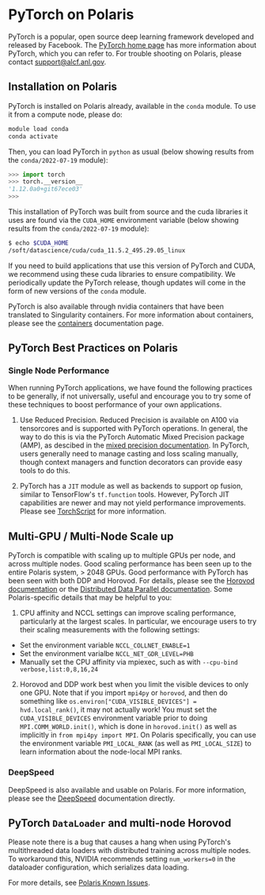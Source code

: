 # PyTorch on Polaris

PyTorch is a popular, open source deep learning framework developed and released by Facebook.  The [PyTorch home page](https://pytorch.org/) has more information about PyTorch, which you can refer to.  For trouble shooting on Polaris, please contact support@alcf.anl.gov.

## Installation on Polaris

PyTorch is installed on Polaris already, available in the `conda` module.  To use it from a compute node, please do:

```bash
module load conda
conda activate
```

Then, you can load PyTorch in `python` as usual (below showing results from the `conda/2022-07-19` module):

```python
>>> import torch
>>> torch.__version__
'1.12.0a0+git67ece03'
>>>
```

This installation of PyTorch was built from source and the cuda libraries it uses are found via the `CUDA_HOME` environment variable (below showing results from the `conda/2022-07-19` module):

```bash
$ echo $CUDA_HOME
/soft/datascience/cuda/cuda_11.5.2_495.29.05_linux
```

If you need to build applications that use this version of PyTorch and CUDA, we recommend using these cuda libraries to ensure compatibility.  We periodically update the PyTorch release, though updates will come in the form of new versions of the `conda` module.

PyTorch is also available through nvidia containers that have been translated to Singularity containers.  For more information about containers, please see the [containers](../containers/containers.md) documentation page.

## PyTorch Best Practices on Polaris

### Single Node Performance

When running PyTorch applications, we have found the following practices to be generally, if not universally, useful and encourage you to try some of these techniques to boost performance of your own applications.

1. Use Reduced Precision. Reduced Precision is available on A100 via tensorcores and is supported with PyTorch operations.  In general, the way to do this is via the PyTorch Automatic Mixed Precision package (AMP), as descibed in the [mixed precision documentation](https://pytorch.org/docs/stable/amp.html).  In PyTorch, users generally need to manage casting and loss scaling manually,  though context managers and function decorators can provide easy tools to do this.

2. PyTorch has a `JIT` module as well as backends to support op fusion, similar to TensorFlow's `tf.function` tools.  However, PyTorch JIT capabilities are newer and may not yield performance improvements.  Please see [TorchScript](https://pytorch.org/docs/stable/jit.html) for more information.


## Multi-GPU / Multi-Node Scale up

PyTorch is compatible with scaling up to multiple GPUs per node, and across multiple nodes.  Good scaling performance has been seen up to the entire Polaris system, > 2048 GPUs.  Good performance with PyTorch has been seen with both DDP and Horovod.  For details, please see the [Horovod documentation](https://horovod.readthedocs.io/en/stable/pytorch.html) or the [Distributed Data Parallel documentation](https://pytorch.org/tutorials/intermediate/ddp_tutorial.html).  Some Polaris-specific details that may be helpful to you:

1. CPU affinity and NCCL settings can improve scaling performance, particularly at the largest scales.  In particular, we encourage users to try their scaling measurements with the following settings:
 - Set the environment variable `NCCL_COLLNET_ENABLE=1`
 - Set the environment varialbe `NCCL_NET_GDR_LEVEL=PHB`
 - Manually set the CPU affinity via mpiexec, such as with `--cpu-bind verbose,list:0,8,16,24
`

2. Horovod and DDP work best when you limit the visible devices to only one GPU.  Note that if you import `mpi4py` or `horovod`, and then do something like `os.environ["CUDA_VISIBLE_DEVICES"] = hvd.local_rank()`, it may not actually work!  You must set the `CUDA_VISIBLE_DEVICES` environment variable prior to doing `MPI.COMM_WORLD.init()`, which is done in `horovod.init()` as well as implicitly in `from mpi4py import MPI`.   On Polaris specifically, you can use the environment variable `PMI_LOCAL_RANK` (as well as `PMI_LOCAL_SIZE`) to learn information about the node-local MPI ranks.  

### DeepSpeed

DeepSpeed is also available and usable on Polaris.  For more information, please see the [DeepSpeed](./deepspeed.md) documentation directly.

## PyTorch `DataLoader` and multi-node Horovod

Please note there is a bug that causes a hang when using PyTorch's multithreaded data loaders with distributed training across multiple nodes. To workaround this, NVIDIA recommends setting `num_workers=0` in the dataloader configuration, which serializes data loading. 

For more details, see [Polaris Known Issues](../../known-issues.md).
